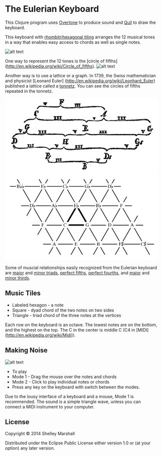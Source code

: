 # The Eulerian Keyboard

This Clojure program uses [Overtone](http://overtone.github.io) to produce sound and [Quil](https://github.com/quil/quil) to draw the keyboard.

This keyboard with [rhombitrihexagonal tiling](http://en.wikipedia.org/wiki/Rhombitrihexagonal_tiling) arranges the 12 musical tones
in a way that enables easy access to chords as well as single notes.

![alt text](resources/eulerian-keyboard.png "Eulerian Keyboard")

One way to represent the 12 tones is the [circle of fifths] (http://en.wikipedia.org/wiki/Circle_of_fifths).
![alt text](http://upload.wikimedia.org/wikipedia/commons/3/33/Circle_of_fifths_deluxe_4.svg "Circle of fifths")

Another way is to use a lattice or a graph.
In 1739, the Swiss mathematician and physicist [Leonard Euler] (http://en.wikipedia.org/wiki/Leonhard_Euler)
published a lattice called a [tonnetz](http://en.wikipedia.org/wiki/Tonnetz).
You can see the circles of fifths repeated in the tonnetz.

![alt text](resources/Eulers_tonnetz.png "Euler's Tonnetz")
![alt text](resources/Tonnetz.png "Tonnetz")

Some of muscial relationships easily recognized from the Eulerian keyboard are [major](http://en.wikipedia.org/wiki/Major_triad) and [minor triads](http://en.wikipedia.org/wiki/Minor_triad), [perfect fifths](http://en.wikipedia.org/wiki/Perfect_fifth),
[perfect fourths](http://en.wikipedia.org/wiki/Perfect_fourth), and [major](http://en.wikipedia.org/wiki/Major_third) and [minor thirds](http://en.wikipedia.org/wiki/Minor_third).

## Music Tiles

* Labeled hexagon - a note
* Square - dyad chord of the two notes on two sides
* Triangle - triad chord of the three notes at the vertices

Each row on the keyboard is an octave.
The lowest notes are on the bottom, and the highest on the top. The C in the center is middle C (C4 in [MIDI] (http://en.wikipedia.org/wiki/Midi)).

## Making Noise

![alt text](https://www.youtube.com/watch?v=D9qHcWDIOH8&feature=youtu.be "Playing the keyboard")

* To play
 * Mode 1 - Drag the mouse over the notes and chords
 * Mode 2 - Click to play individual notes or chords
 * Press any key on the keyboard with switch between the modes.

Due to the lousy interface of a keyboard and a mouse, Mode 1 is recommended.
The sound is a simple triangle wave, unless you can connect a MIDI instrument to your computer.


## License

Copyright © 2014 Shelley Marshall

Distributed under the Eclipse Public License either version 1.0 or (at
your option) any later version.
